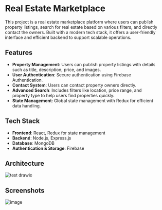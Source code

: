 # Real Estate Marketplace

This project is a real estate marketplace platform where users can publish property listings, search for real estate based on various filters, and directly contact the owners. Built with a modern tech stack, it offers a user-friendly interface and efficient backend to support scalable operations.

## Features

- **Property Management**: Users can publish property listings with details such as title, description, price, and images.
- **User Authentication**: Secure authentication using Firebase Authentication.
- **Contact System**: Users can contact property owners directly.
- **Advanced Search**: Includes filters like location, price range, and property type to help users find properties quickly.
- **State Management**: Global state management with Redux for efficient data handling.

## Tech Stack

- **Frontend**: React, Redux for state management
- **Backend**: Node.js, Express.js
- **Database**: MongoDB
- **Authentication & Storage**: Firebase

## Architecture

![test drawio](https://github.com/user-attachments/assets/3730d803-1477-4fb5-8a2f-e2bf5f319d22)

## Screenshots

![image](https://github.com/user-attachments/assets/a3d5fa72-1970-486d-b945-fef1f95db9d2)
